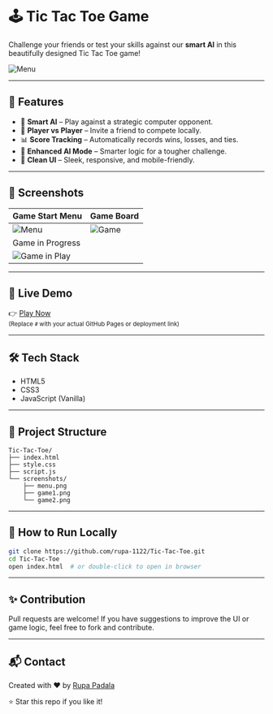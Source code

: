 # 🕹️ Tic Tac Toe Game

Challenge your friends or test your skills against our **smart AI** in this beautifully designed Tic Tac Toe game!

![Menu](screenshots/menu.png)

---

## 🚀 Features

- 🤖 **Smart AI** – Play against a strategic computer opponent.
- 👥 **Player vs Player** – Invite a friend to compete locally.
- 📊 **Score Tracking** – Automatically records wins, losses, and ties.
- 🧠 **Enhanced AI Mode** – Smarter logic for a tougher challenge.
- 🧼 **Clean UI** – Sleek, responsive, and mobile-friendly.

---

## 📸 Screenshots

| Game Start Menu | Game Board |
|-----------------|------------|
| ![Menu](screenshots/menu.png) | ![Game](screenshots/game1.png) |
| Game in Progress |
| ![Game in Play](screenshots/game2.png) |

---

## 🔗 Live Demo

👉 [Play Now](#)  
<sub>(Replace `#` with your actual GitHub Pages or deployment link)</sub>

---

## 🛠️ Tech Stack

- HTML5
- CSS3
- JavaScript (Vanilla)

---

## 📁 Project Structure

```
Tic-Tac-Toe/
├── index.html
├── style.css
├── script.js
└── screenshots/
    ├── menu.png
    ├── game1.png
    └── game2.png
```

---

## 🧪 How to Run Locally

```bash
git clone https://github.com/rupa-1122/Tic-Tac-Toe.git
cd Tic-Tac-Toe
open index.html  # or double-click to open in browser
```

---

## ✨ Contribution

Pull requests are welcome! If you have suggestions to improve the UI or game logic, feel free to fork and contribute.

---

## 📬 Contact

Created with ❤️ by [Rupa Padala](https://github.com/rupa-1122)

⭐ Star this repo if you like it!
